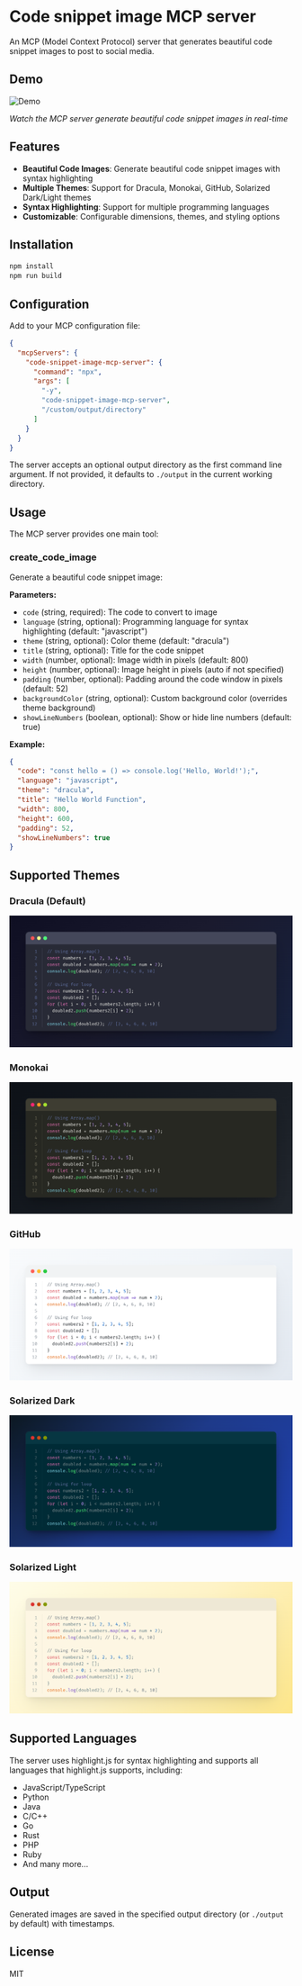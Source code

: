 # Code snippet image MCP server

An MCP (Model Context Protocol) server that generates beautiful code snippet images to post to social media.

## Demo

![Demo](https://github.com/user-attachments/assets/fabbc7b3-0dbf-4b9d-831b-27eb7c044fe1)

_Watch the MCP server generate beautiful code snippet images in real-time_

## Features

- **Beautiful Code Images**: Generate beautiful code snippet images with syntax highlighting
- **Multiple Themes**: Support for Dracula, Monokai, GitHub, Solarized Dark/Light themes
- **Syntax Highlighting**: Support for multiple programming languages
- **Customizable**: Configurable dimensions, themes, and styling options

## Installation

```bash
npm install
npm run build
```

## Configuration

Add to your MCP configuration file:

```json
{
  "mcpServers": {
    "code-snippet-image-mcp-server": {
      "command": "npx",
      "args": [
        "-y",
        "code-snippet-image-mcp-server",
        "/custom/output/directory"
      ]
    }
  }
}
```

The server accepts an optional output directory as the first command line argument. If not provided, it defaults to `./output` in the current working directory.

## Usage

The MCP server provides one main tool:

### create_code_image

Generate a beautiful code snippet image:

**Parameters:**

- `code` (string, required): The code to convert to image
- `language` (string, optional): Programming language for syntax highlighting (default: "javascript")
- `theme` (string, optional): Color theme (default: "dracula")
- `title` (string, optional): Title for the code snippet
- `width` (number, optional): Image width in pixels (default: 800)
- `height` (number, optional): Image height in pixels (auto if not specified)
- `padding` (number, optional): Padding around the code window in pixels (default: 52)
- `backgroundColor` (string, optional): Custom background color (overrides theme background)
- `showLineNumbers` (boolean, optional): Show or hide line numbers (default: true)

**Example:**

```json
{
  "code": "const hello = () => console.log('Hello, World!');",
  "language": "javascript",
  "theme": "dracula",
  "title": "Hello World Function",
  "width": 800,
  "height": 600,
  "padding": 52,
  "showLineNumbers": true
}
```

## Supported Themes

### Dracula (Default)

![Dracula Theme](assets/dracula.png)

### Monokai

![Monokai Theme](assets/monokai.png)

### GitHub

![GitHub Theme](assets/github.png)

### Solarized Dark

![Solarized Dark Theme](assets/solarized-dark.png)

### Solarized Light

![Solarized Light Theme](assets/solarized-light.png)

## Supported Languages

The server uses highlight.js for syntax highlighting and supports all languages that highlight.js supports, including:

- JavaScript/TypeScript
- Python
- Java
- C/C++
- Go
- Rust
- PHP
- Ruby
- And many more...

## Output

Generated images are saved in the specified output directory (or `./output` by default) with timestamps.

## License

MIT
